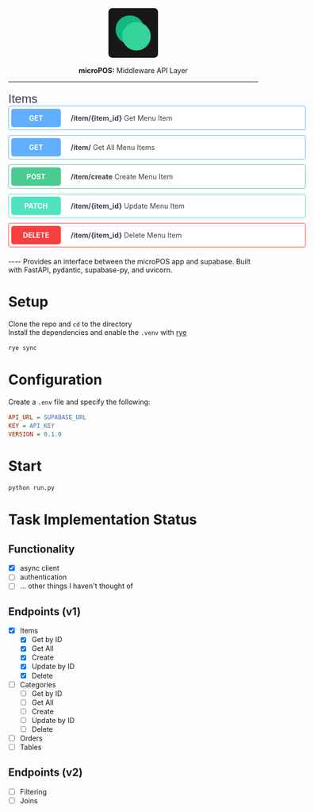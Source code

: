 <div align="center">
  <img src="assets/images/app-icon-web.png" width="100">
  <p><strong>microPOS:</strong> Middleware API Layer</p>
</div>

----
<div style="width: 600px; margin: 20px auto;">
    <div style="font-family: sans-serif; font-size: 24px; color: #3b4151;">Items</div>
    <div style="display: flex; align-items: center; margin-bottom: 10px; border-radius: 4px; border: 1px solid #61affe; padding: 5px;">
        <div style="width: 80px; text-align: center; padding: 10px; border-radius: 5px; color: white; font-weight: bold; background-color: #61affe;">GET</div>
        <div style="flex-grow: 1; padding: 10px; color: #3b4151; background-color: #fff; border-radius: 5px; margin-left: 10px;"><b>/item/{item_id}</b> Get Menu Item</div>
    </div>
    <div style="display: flex; align-items: center; margin-bottom: 10px; border-radius: 4px; border: 1px solid #61affe; padding: 5px;">
        <div style="width: 80px; text-align: center; padding: 10px; border-radius: 5px; color: white; font-weight: bold; background-color: #61affe;">GET</div>
        <div style="flex-grow: 1; padding: 10px; color: #3b4151; background-color: #fff; border-radius: 5px; margin-left: 10px;"><b>/item/</b> Get All Menu Items</div>
    </div>
    <div style="display: flex; align-items: center; margin-bottom: 10px; border-radius: 4px; border: 1px solid #49cc90; padding: 5px;">
        <div style="width: 80px; text-align: center; padding: 10px; border-radius: 5px; color: white; font-weight: bold; background-color: #49cc90;">POST</div>
        <div style="flex-grow: 1; padding: 10px; color: #3b4151; background-color: #fff; border-radius: 5px; margin-left: 10px;"><b>/item/create</b> Create Menu Item</div>
    </div>
    <div style="display: flex; align-items: center; margin-bottom: 10px; border-radius: 4px; border: 1px solid #50e3c2; padding: 5px;">
        <div style="width: 80px; text-align: center; padding: 10px; border-radius: 5px; color: white; font-weight: bold; background-color: #50e3c2;">PATCH</div>
        <div style="flex-grow: 1; padding: 10px; color: #3b4151; background-color: #fff; border-radius: 5px; margin-left: 10px;"><b>/item/{item_id}</b> Update Menu Item</div>
    </div>
    <div style="display: flex; align-items: center; margin-bottom: 10px; border-radius: 4px; border: 1px solid #f93e3e; padding: 5px;">
        <div style="width: 80px; text-align: center; padding: 10px; border-radius: 5px; color: white; font-weight: bold; background-color: #f93e3e;">DELETE</div>
        <div style="flex-grow: 1; padding: 10px; color: #3b4151; background-color: #fff; border-radius: 5px; margin-left: 10px;"><b>/item/{item_id}</b> Delete Menu Item</div>
    </div>
</div>
----
Provides an interface between the microPOS app and supabase.  
Built with FastAPI, pydantic, supabase-py, and uvicorn.  

# Setup
Clone the repo and `cd` to the directory  
Install the dependencies and enable the `.venv` with [rye](https://rye.astral.sh/guide/installation/)  
```bash
rye sync
```

# Configuration
Create a `.env` file and specify the following:
```ini
API_URL = SUPABASE_URL
KEY = API_KEY
VERSION = 0.1.0
```

# Start
```bash
python run.py
```

# Task Implementation Status
## Functionality
- [x] async client
- [ ] authentication
- [ ] ... other things I haven't thought of

## Endpoints (v1)
- [x] Items
    - [x] Get by ID
    - [x] Get All
    - [x] Create
    - [x] Update by ID
    - [x] Delete
- [ ] Categories
    - [ ] Get by ID
    - [ ] Get All
    - [ ] Create
    - [ ] Update by ID
    - [ ] Delete
- [ ] Orders
- [ ] Tables

## Endpoints (v2)
- [ ] Filtering
- [ ] Joins